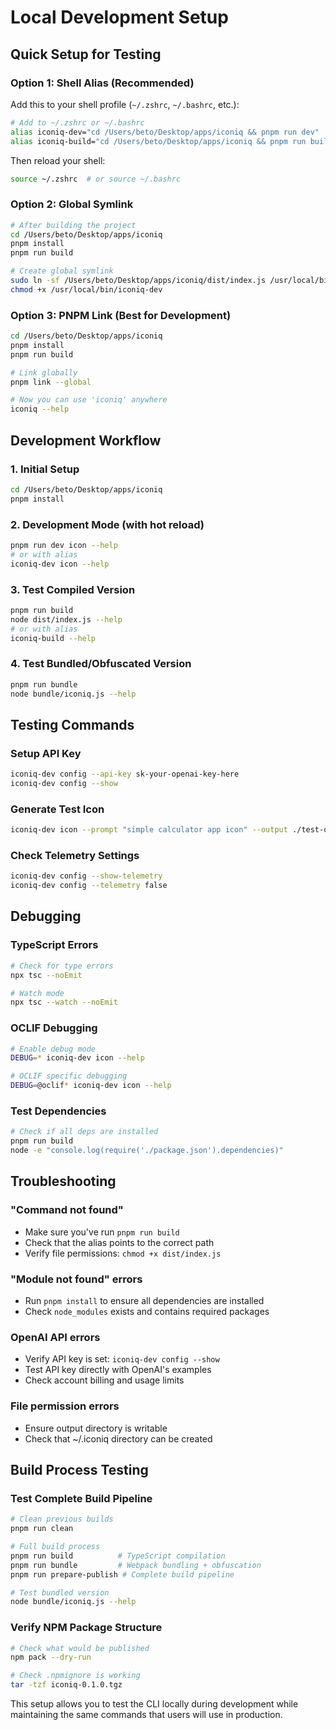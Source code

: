 # Local Development Setup

## Quick Setup for Testing

### Option 1: Shell Alias (Recommended)
Add this to your shell profile (`~/.zshrc`, `~/.bashrc`, etc.):

```bash
# Add to ~/.zshrc or ~/.bashrc
alias iconiq-dev="cd /Users/beto/Desktop/apps/iconiq && pnpm run dev"
alias iconiq-build="cd /Users/beto/Desktop/apps/iconiq && pnpm run build && node dist/index.js"
```

Then reload your shell:
```bash
source ~/.zshrc  # or source ~/.bashrc
```

### Option 2: Global Symlink
```bash
# After building the project
cd /Users/beto/Desktop/apps/iconiq
pnpm install
pnpm run build

# Create global symlink
sudo ln -sf /Users/beto/Desktop/apps/iconiq/dist/index.js /usr/local/bin/iconiq-dev
chmod +x /usr/local/bin/iconiq-dev
```

### Option 3: PNPM Link (Best for Development)
```bash
cd /Users/beto/Desktop/apps/iconiq
pnpm install
pnpm run build

# Link globally
pnpm link --global

# Now you can use 'iconiq' anywhere
iconiq --help
```

## Development Workflow

### 1. Initial Setup
```bash
cd /Users/beto/Desktop/apps/iconiq
pnpm install
```

### 2. Development Mode (with hot reload)
```bash
pnpm run dev icon --help
# or with alias
iconiq-dev icon --help
```

### 3. Test Compiled Version
```bash
pnpm run build
node dist/index.js --help
# or with alias
iconiq-build --help
```

### 4. Test Bundled/Obfuscated Version
```bash
pnpm run bundle
node bundle/iconiq.js --help
```

## Testing Commands

### Setup API Key
```bash
iconiq-dev config --api-key sk-your-openai-key-here
iconiq-dev config --show
```

### Generate Test Icon
```bash
iconiq-dev icon --prompt "simple calculator app icon" --output ./test-output
```

### Check Telemetry Settings
```bash
iconiq-dev config --show-telemetry
iconiq-dev config --telemetry false
```

## Debugging

### TypeScript Errors
```bash
# Check for type errors
npx tsc --noEmit

# Watch mode
npx tsc --watch --noEmit
```

### OCLIF Debugging
```bash
# Enable debug mode
DEBUG=* iconiq-dev icon --help

# OCLIF specific debugging
DEBUG=@oclif* iconiq-dev icon --help
```

### Test Dependencies
```bash
# Check if all deps are installed
pnpm run build
node -e "console.log(require('./package.json').dependencies)"
```

## Troubleshooting

### "Command not found"
- Make sure you've run `pnpm run build`
- Check that the alias points to the correct path
- Verify file permissions: `chmod +x dist/index.js`

### "Module not found" errors
- Run `pnpm install` to ensure all dependencies are installed
- Check `node_modules` exists and contains required packages

### OpenAI API errors
- Verify API key is set: `iconiq-dev config --show`
- Test API key directly with OpenAI's examples
- Check account billing and usage limits

### File permission errors
- Ensure output directory is writable
- Check that ~/.iconiq directory can be created

## Build Process Testing

### Test Complete Build Pipeline
```bash
# Clean previous builds
pnpm run clean

# Full build process
pnpm run build          # TypeScript compilation
pnpm run bundle         # Webpack bundling + obfuscation
pnpm run prepare-publish # Complete build pipeline

# Test bundled version
node bundle/iconiq.js --help
```

### Verify NPM Package Structure
```bash
# Check what would be published
npm pack --dry-run

# Check .npmignore is working
tar -tzf iconiq-0.1.0.tgz
```

This setup allows you to test the CLI locally during development while maintaining the same commands that users will use in production.